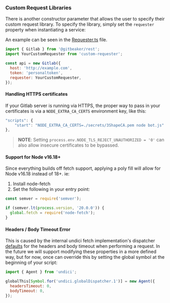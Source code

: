 ### Custom Request Libraries

There is another constructor parameter that allows the user to specify their custom request library. To specify the library, simply set the `requester` property when instantiating a service:

An example can be seen in the [Requester.ts](../packages/rest/src/Requester.ts) file.

```javascript
import { Gitlab } from '@gitbeaker/rest';
import YourCustomRequester from 'custom-requester';

const api = new Gitlab({
  host: 'http://example.com',
  token: 'personaltoken',
  requester: YourCustomRequester,
});
```

#### Handling HTTPS certificates

If your Gitlab server is running via HTTPS, the proper way to pass in your certificates is via a `NODE_EXTRA_CA_CERTS` environment key, like this:

```js
"scripts": {
    "start": "NODE_EXTRA_CA_CERTS=./secrets/3ShapeCA.pem node bot.js"
},
```

> **NOTE**: Setting `process.env.NODE_TLS_REJECT_UNAUTHORIZED = '0'` can also allow insecure certificates to be bypassed.

#### Support for Node v16.18+

Since everything builds off fetch support, applying a poly fill will allow for Node v16.18 instead of 18+. ie:

1. Install node-fetch
2. Set the following in your entry point:

```js
const semver = require('semver');

if (semver.lt(process.version, '20.0.0')) {
  global.fetch = require('node-fetch');
}
```

#### Headers / Body Timeout Error

This is caused by the internal undici fetch implementation's dispatcher [defaults](https://github.com/nodejs/undici/issues/1373) for the headers and body timeout when performing a request. In the future we will support modifying these properties in a more defined way, but for now, once can override this by setting the global symbol at the beginning of your script:

```js
import { Agent } from 'undici';

globalThis[Symbol.for('undici.globalDispatcher.1')] = new Agent({
  headersTimeout: 0,
  bodyTimeout: 0,
});
```
